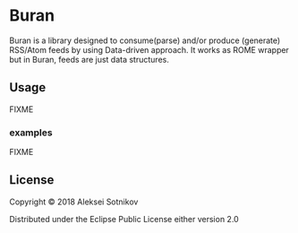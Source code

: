 # Buran

Buran is a library designed to consume(parse) and/or produce (generate) RSS/Atom feeds by using Data-driven approach.
It works as ROME wrapper but in Buran, feeds are just data structures. 

## Usage

FIXME

### examples

FIXME

## License

Copyright © 2018 Aleksei Sotnikov

Distributed under the Eclipse Public License either version 2.0
